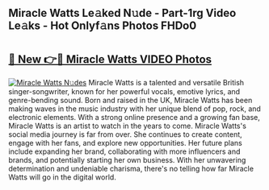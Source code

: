 ## Miracle Watts Le𝚊ked N𝚞de - Part-1rg Video Le𝚊ks - Hot Onlyf𝚊ns Photos FHDo0

# <h2><a href="http://ab97350.deff.icu/?id=Miracle+Watts">🔗 New 👉🔴 Miracle Watts VIDEO Photos</a></h2>

[![Miracle Watts N𝚞des](https://i.imgur.com/rIISA9y.gif)](http://ab97350.deff.icu/?id=Miracle+Watts)
Miracle Watts is a talented and versatile British singer-songwriter, known for her powerful vocals, emotive lyrics, and genre-bending sound. Born and raised in the UK, Miracle Watts has been making waves in the music industry with her unique blend of pop, rock, and electronic elements. With a strong online presence and a growing fan base, Miracle Watts is an artist to watch in the years to come. Miracle Watts's social media journey is far from over. She continues to create content, engage with her fans, and explore new opportunities. Her future plans include expanding her brand, collaborating with more influencers and brands, and potentially starting her own business. With her unwavering determination and undeniable charisma, there's no telling how far Miracle Watts will go in the digital world.
